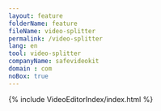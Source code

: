 ```yaml
---
layout: feature
folderName: feature
fileName: video-splitter
permalink: /video-splitter
lang: en
tool: video-splitter
companyName: safevideokit
domain : com
noBox: true
---
```


{% include VideoEditorIndex/index.html %}

   